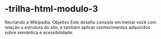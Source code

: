 # -trilha-html-modulo-3
Recriando a Wikipedia. Objetivo Este desafio consiste em treinar você com relação a estrutura do site, e também aplicar conhecimentos adquiridos sobre semântica e acessibilidade.

